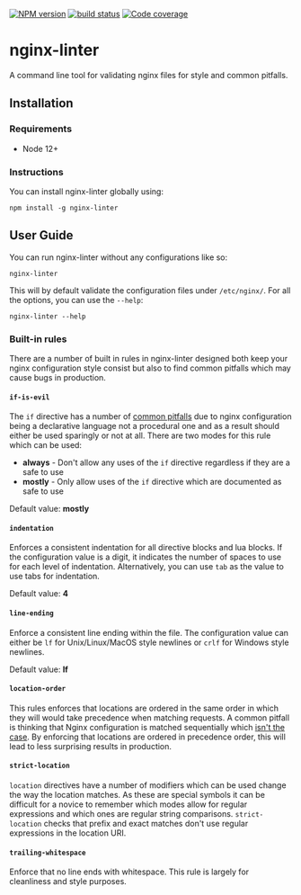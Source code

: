 [![NPM version][npm-image]][npm-url]
[![build status][github-actions-image]][github-actions-url]
[![Code coverage][coveralls-image]][coveralls-url]

# nginx-linter

A command line tool for validating nginx files for style and common pitfalls.

## Installation

### Requirements

* Node 12+

### Instructions

You can install nginx-linter globally using:

    npm install -g nginx-linter

## User Guide

You can run nginx-linter without any configurations like so:

    nginx-linter

This will by default validate the configuration files under `/etc/nginx/`.
For all the options, you can use the `--help`:

    nginx-linter --help

### Built-in rules

There are a number of built in rules in nginx-linter designed both keep
your nginx configuration style consist but also to find common pitfalls
which may cause bugs in production.

#### `if-is-evil`

The `if` directive has a number of [common pitfalls](https://www.nginx.com/resources/wiki/start/topics/depth/ifisevil/) due to nginx configuration
being a declarative language not a procedural one and as a result should
either be used sparingly or not at all. There are two modes for this rule
which can be used:

* **always** - Don't allow any uses of the `if` directive regardless if they are a safe to use
* **mostly** - Only allow uses of the `if` directive which are documented as safe to use

Default value: **mostly**

#### `indentation`

Enforces a consistent indentation for all directive blocks and lua blocks. If the configuration value
is a digit, it indicates the number of spaces to use for each level of indentation. Alternatively,
you can use `tab` as the value to use tabs for indentation.

Default value: **4**

#### `line-ending`

Enforce a consistent line ending within the file. The configuration value can either be `lf` for
Unix/Linux/MacOS style newlines or `crlf` for Windows style newlines.

Default value: **lf**

#### `location-order`

This rules enforces that locations are ordered in the same order in which they will would take
precedence when matching requests. A common pitfall is thinking that Nginx configuration is
matched sequentially which [isn't the case](https://nginx.org/en/docs/http/ngx_http_core_module.html#location). By
enforcing that locations are ordered in precedence order, this will lead to less surprising results in production.

#### `strict-location`

`location` directives have a number of modifiers which can be used change the way the location
matches. As these are special symbols it can be difficult for a novice to remember which modes
allow for regular expressions and which ones are regular string comparisons. `strict-location`
checks that prefix and exact matches don't use regular expressions in the location URI.

#### `trailing-whitespace`

Enforce that no line ends with whitespace. This rule is largely for cleanliness and style purposes.

[npm-image]: https://img.shields.io/npm/v/nginx-linter.svg?style=flat-square
[npm-url]: https://www.npmjs.com/package/nginx-linter
[github-actions-image]: https://github.com/jhinch/nginx-linter/actions/workflows/main.yml/badge.svg
[github-actions-url]: https://github.com/jhinch/nginx-linter/actions/workflows/main.yml
[coveralls-image]: https://img.shields.io/coveralls/jhinch/nginx-linter/master.svg?style=flat-square
[coveralls-url]: https://coveralls.io/r/jhinch/nginx-linter?branch=master
